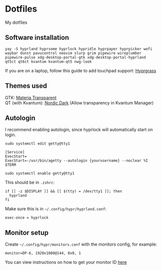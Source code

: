 # Dotfiles
My dotfiles

## Software installation
```
yay -S hyprland hyprsome hyprlock hypridle hyprpaper hyprpicker wofi waybar dunst pavucontrol neovim slurp grim pipewire wireplumber pipewire-pulse xdg-desktop-portal-gtk xdg-desktop-portal-hyprland qt5ct qt6ct kvantum kvantum-qt5 nwg-look
```
If you are on a laptop, follow this guide to add touchpad support:
[Hyprgrass](https://github.com/horriblename/hyprgrass)

## Themes used
GTK: [Materia Transparent](https://github.com/ckissane/materia-theme-transparent)  
QT (with Kvantum): [Nordic Dark](https://store.kde.org/p/1326272/) (Allow transparency in Kvantum Manager)

## Autologin
I recommend enabling autologin, since hyprlock will automatically start on login.

```
sudo systemctl edit getty@tty1
```

```
[Service]
ExecStart=
ExecStart=-/usr/bin/agetty --autologin {yourusername} --noclear %I $TERM
```

```
sudo systemctl enable getty@tty1
```

This should be in `.zshrc`:

```
if [[ -z $DISPLAY ]] && [[ $(tty) = /dev/tty1 ]]; then
  hyprland
fi
```

Make sure this is in `~/.config/hypr/hyprland.conf`:

```
exec-once = hyprlock
```

## Monitor setup
Create `~/.config/hypr/monitors.conf` with the monitors config, for example:
```
monitor=DP-6, 1920x1080@144, 0x0, 1
```
You can view instructions on how to get your monitor ID [here](https://wiki.hyprland.org/Configuring/Monitors/)
